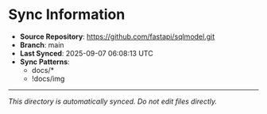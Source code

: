 # Sync Information

- **Source Repository**: https://github.com/fastapi/sqlmodel.git
- **Branch**: main
- **Last Synced**: 2025-09-07 06:08:13 UTC
- **Sync Patterns**:
  - docs/*
  - !docs/img

---
*This directory is automatically synced. Do not edit files directly.*
